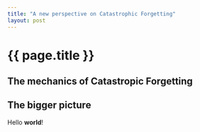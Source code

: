 ```yaml
---
title: "A new perspective on Catastrophic Forgetting"
layout: post
---
```


# {{ page.title }}

## The mechanics of Catastropic Forgetting

## The bigger picture

Hello **world**!
